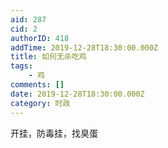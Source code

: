 ```yaml
---
aid: 287
cid: 2
authorID: 418
addTime: 2019-12-28T18:30:00.000Z
title: 如何无杀吃鸡
tags:
    - 鸡
comments: []
date: 2019-12-28T18:30:00.000Z
category: 时政
---
```


开挂，防毒挂，找臭蛋
